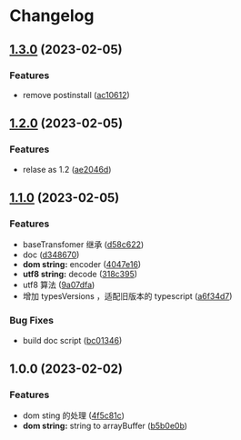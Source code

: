 # Changelog

## [1.3.0](https://github.com/sklme/binary-string/compare/v1.2.0...v1.3.0) (2023-02-05)


### Features

* remove postinstall ([ac10612](https://github.com/sklme/binary-string/commit/ac10612b9fce1f38da72b2a4aba1233da5a8d753))

## [1.2.0](https://github.com/sklme/binary-string/compare/v1.1.0...v1.2.0) (2023-02-05)


### Features

* relase as 1.2 ([ae2046d](https://github.com/sklme/binary-string/commit/ae2046d1c98f5b2146d9898fed96cb9165f6df85))

## [1.1.0](https://github.com/sklme/binary-string/compare/v1.0.0...v1.1.0) (2023-02-05)

### Features

- baseTransfomer 继承 ([d58c622](https://github.com/sklme/binary-string/commit/d58c622a81f122d689c2077de499e2cafaf2dad9))
- doc ([d348670](https://github.com/sklme/binary-string/commit/d3486705b8b362a609514bfb12929a12e0ee392e))
- **dom string:** encoder ([4047e16](https://github.com/sklme/binary-string/commit/4047e163f64324480ac03cfac3676c2d573b6c18))
- **utf8 string:** decode ([318c395](https://github.com/sklme/binary-string/commit/318c395ef26614b2c4b7f17a790bb375c56c49e2))
- utf8 算法 ([9a07dfa](https://github.com/sklme/binary-string/commit/9a07dfa5aaf624b3b0675c418cba9124ef17b1e9))
- 增加 typesVersions ，适配旧版本的 typescript ([a6f34d7](https://github.com/sklme/binary-string/commit/a6f34d701923c81f4e39fc8b32666d29c6470a3e))

### Bug Fixes

- build doc script ([bc01346](https://github.com/sklme/binary-string/commit/bc01346553483a6f186cc1d2860264e1aa340b05))

## 1.0.0 (2023-02-02)

### Features

- dom sting 的处理 ([4f5c81c](https://github.com/sklme/binary-string/commit/4f5c81c00e8a1bdba9ec5bebc1b74d27193fb431))
- **dom string:** string to arrayBuffer ([b5b0e0b](https://github.com/sklme/binary-string/commit/b5b0e0b65e016c50518bb1d0455208314e4fba63))
